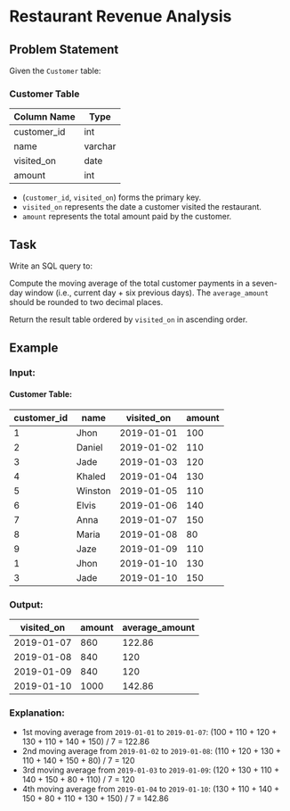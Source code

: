 # Restaurant Revenue Analysis

## Problem Statement

Given the `Customer` table:

### Customer Table
| Column Name  | Type    |
|-------------|---------|
| customer_id | int     |
| name        | varchar |
| visited_on  | date    |
| amount      | int     |

- (`customer_id`, `visited_on`) forms the primary key.
- `visited_on` represents the date a customer visited the restaurant.
- `amount` represents the total amount paid by the customer.

## Task

Write an SQL query to:

Compute the moving average of the total customer payments in a seven-day window (i.e., current day + six previous days). The `average_amount` should be rounded to two decimal places.

Return the result table ordered by `visited_on` in ascending order.

## Example

### **Input:**
#### Customer Table:
| customer_id | name   | visited_on | amount |
|------------|--------|------------|--------|
| 1          | Jhon   | 2019-01-01 | 100    |
| 2          | Daniel | 2019-01-02 | 110    |
| 3          | Jade   | 2019-01-03 | 120    |
| 4          | Khaled | 2019-01-04 | 130    |
| 5          | Winston| 2019-01-05 | 110    |
| 6          | Elvis  | 2019-01-06 | 140    |
| 7          | Anna   | 2019-01-07 | 150    |
| 8          | Maria  | 2019-01-08 | 80     |
| 9          | Jaze   | 2019-01-09 | 110    |
| 1          | Jhon   | 2019-01-10 | 130    |
| 3          | Jade   | 2019-01-10 | 150    |

### **Output:**
| visited_on  | amount | average_amount |
|------------|--------|----------------|
| 2019-01-07 | 860    | 122.86         |
| 2019-01-08 | 840    | 120            |
| 2019-01-09 | 840    | 120            |
| 2019-01-10 | 1000   | 142.86         |

### **Explanation:**
- 1st moving average from `2019-01-01` to `2019-01-07`: (100 + 110 + 120 + 130 + 110 + 140 + 150) / 7 = 122.86
- 2nd moving average from `2019-01-02` to `2019-01-08`: (110 + 120 + 130 + 110 + 140 + 150 + 80) / 7 = 120
- 3rd moving average from `2019-01-03` to `2019-01-09`: (120 + 130 + 110 + 140 + 150 + 80 + 110) / 7 = 120
- 4th moving average from `2019-01-04` to `2019-01-10`: (130 + 110 + 140 + 150 + 80 + 110 + 130 + 150) / 7 = 142.86
